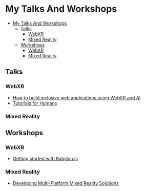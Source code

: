 # My Talks And Workshops

- [My Talks And Workshops](#my-talks-and-workshops)
  - [Talks](#talks)
    - [WebXR](#webxr)
    - [Mixed Reality](#mixed-reality)
  - [Workshops](#workshops)
    - [WebXR](#webxr-1)
    - [Mixed Reality](#mixed-reality-1)


## Talks

### WebXR

- [How to build inclusive web applications using WebXR and AI](/Talks\HowToBuildInclusiveWebApplicationsWebXR&AI.md)
- [Tutorials for Humans](Talks\TutorialsForHumans.md)
<!-- - []() -->

### Mixed Reality

<!-- - []() -->

## Workshops

### WebXR

- [Getting started with Babylon.js](/Workshops\GettingStartedWithBabylonJS.md)
<!-- - []()
- []() -->

### Mixed Reality

- [Developing Multi-Platform Mixed Reality Solutions](/Workshops\DevelopingMulti-PlatformMixedRealitySolutions.md)